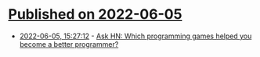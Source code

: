 # [Published on 2022-06-05](index.md)

* [2022-06-05, 15:27:12](https://news.ycombinator.com/item?id=31631831) - [Ask HN: Which programming games helped you become a better programmer?](https://news.ycombinator.com/item?id=31631831)
